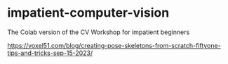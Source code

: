 # impatient-computer-vision
The Colab version of the CV Workshop for impatient beginners

https://voxel51.com/blog/creating-pose-skeletons-from-scratch-fiftyone-tips-and-tricks-sep-15-2023/

